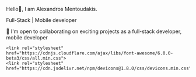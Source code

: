 Hello👋, I am Alexandros Mentoudakis.

Full-Stack | Mobile developer

🤝  I'm open to collaborating on exciting projects as a full-stack developer, mobile developer

    <link rel="stylesheet" href="https://cdnjs.cloudflare.com/ajax/libs/font-awesome/6.0.0-beta3/css/all.min.css">
    <link rel="stylesheet" href="https://cdn.jsdelivr.net/npm/devicons@1.8.0/css/devicons.min.css">
    

<div>
        <i class="devicon-react-original icon" title="React"></i>
        <i class="devicon-nodejs-plain icon" title="Node.js"></i>
        <i class="devicon-flutter-plain icon" title="Flutter"></i>
        <i class="devicon-nextjs-original icon" title="Next.js"></i>
</div>
